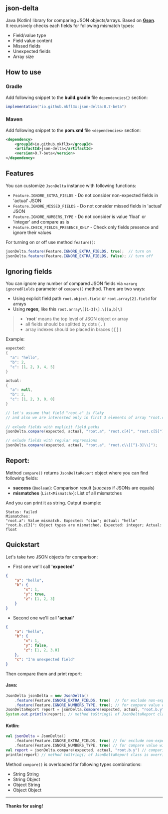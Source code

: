 ## json-delta
Java (Kotlin) library for comparing JSON objects/arrays. Based on [**Gson**](https://github.com/google/gson).  
It recursively checks each fields for following mismatch types:
- Field/value type
- Field value content
- Missed fields
- Unexpected fields
- Array size
## How to use

### Gradle
Add following snippet to the **build.gradle** file `dependencies{}` section:
```groovy
implementation("io.github.mkfl3x:json-delta:0.7-beta")
```

### Maven
Add following snippet to the **pom.xml** file `<dependencies>` section:
```xml
<dependency>
    <groupId>io.github.mkfl3x</groupId>
    <artifactId>json-delta</artifactId>
    <version>0.7-beta</version>
</dependency>
```
## Features
You can customize `JsonDelta` instance with following functions:
- `Feature.IGNORE_EXTRA_FIELDS` - Do not consider non-expected fields in 'actual' JSON
- `Feature.IGNORE_MISSED_FIELDS` - Do not consider missed fields in 'actual' JSON
- `Feature.IGNORE_NUMBERS_TYPE` - Do not consider is value 'float' or 'integer' and compare as is
- `Feature.CHECK_FIELDS_PRESENCE_ONLY` - Check only fields presence and ignore their values

For turning on or off use method `feature()`:
```java
jsonDelta.feature(Feature.IGNORE_EXTRA_FIELDS, true);  // turn on
jsonDelta.feature(Feature.IGNORE_EXTRA_FIELDS, false); // turn off
```
## Ignoring fields
You can ignore any number of compared JSON fields via `vararg ignoredFields` parameter of `compare()` method.
There are two ways:
- Using explicit field path `root.object.field` or `root.array[2].field` for arrays
- Using **regex**, like this `root.array\[[1-3]\].\[[a,b]\]`

> - '**root**' means the top level of JSON object or array  
> - all fields should be splitted by dots ( **.** )
> - array indexes should be placed in braces ( **[ ]** )

Example:
```java
expected:
{
  "a": "hello",
  "b": 2,
  "c": [1, 2, 3, 4, 5]
}

actual:
{
  "a": null,
  "b": 2,
  "c": [1, 2, 3, 0, 0]
}

// let's assume that field "root.a" is flaky 
// and also we are interested only in first 3 elements of array "root.c"
        
// exlude fields with explicit field paths
jsonDelta.compare(expected, actual, "root.a", "root.c[4]", "root.c[5]");

// exlude fields with regular expressions
jsonDelta.compare(expected, actual, "root.a", "root.c\\[[^1-3]\\]");
```
## Report:
Method `compare()` returns  `JsonDeltaReport` object where you can find following fields:
- **success** (`Boolean`): Comparison result (_success_ if JSONs are equals)
- **mismatches** (`List<Mismatch>`): List of all mismatches

And you can print it as string. Output example:
```text
Status: failed
Mismatches:
"root.a": Value mismatch. Expected: "ciao"; Actual: "hello"
"root.b.z[3]": Object types are mismatched. Expected: integer; Actual: float
```
## Quickstart
Let's take two JSON objects for comparison:
- First one we'll call **'expected'**
```json
{
    "a": "hello",
    "b": {
        "x": 1,
        "y": true,
        "z": [1, 2, 3]
    }
}
```
- Second one we'll call **'actual'**
```json
{
    "a": "hello",
    "b": {
        "x": 1,
        "y": false,
        "z": [1, 2, 3.0]
    },
    "c": "I'm unexpected field"
}
```
Then compare them and print report:
#### Java:
```java
JsonDelta jsonDelta = new JsonDelta()
    .feature(Feature.IGNORE_EXTRA_FIELDS, true)  // for exclude non-expected field "root.c"
    .feature(Feature.IGNORE_NUMBERS_TYPE, true); // for compare value with index 3 in array "root.b.z[3]" as is
JsonDeltaReport report = jsonDelta.compare(expected, actual, "root.b.y"); // comparison with excluded field "root.b.y"
System.out.println(report); // method toString() of JsonDeltaReport class is overridden
```
#### Kotlin:
```kotlin
val jsonDelta = JsonDelta()
    .feature(Feature.IGNORE_EXTRA_FIELDS, true) // for exclude non-expected field "root.c"
    .feature(Feature.IGNORE_NUMBERS_TYPE, true) // for compare value with index 3 in array "root.b.z[3]" as is
val report = jsonDelta.compare(expected, actual, "root.b.y") // comparison with excluded field "root.b.y"
println(report) // method toString() of JsonDeltaReport class is overridden
```
Method `compare()` is overloaded for following types combinations:
- String String
- String Object
- Object String
- Object Object
---
#### Thanks for using!